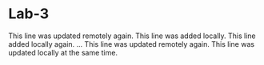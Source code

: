# Lab-3
This line was updated remotely again.
This line was added locally.
This line added locally again.
...
This line was updated remotely again.
This line was updated locally at the same time.
